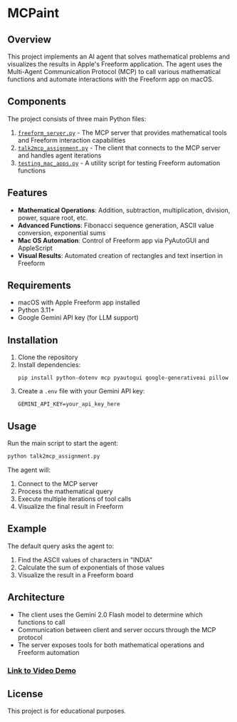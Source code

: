 # MCPaint

## Overview

This project implements an AI agent that solves mathematical problems and visualizes the results in Apple's Freeform application. The agent uses the Multi-Agent Communication Protocol (MCP) to call various mathematical functions and automate interactions with the Freeform app on macOS.

## Components

The project consists of three main Python files:

1. [`freeform_server.py`](freeform_server.py) - The MCP server that provides mathematical tools and Freeform interaction capabilities
2. [`talk2mcp_assignment.py`](talk2mcp_assignment.py) - The client that connects to the MCP server and handles agent iterations
3. [`testing_mac_apps.py`](testing_mac_apps.py) - A utility script for testing Freeform automation functions

## Features

- **Mathematical Operations**: Addition, subtraction, multiplication, division, power, square root, etc.
- **Advanced Functions**: Fibonacci sequence generation, ASCII value conversion, exponential sums
- **Mac OS Automation**: Control of Freeform app via PyAutoGUI and AppleScript
- **Visual Results**: Automated creation of rectangles and text insertion in Freeform

## Requirements

- macOS with Apple Freeform app installed
- Python 3.11+
- Google Gemini API key (for LLM support)

## Installation

1. Clone the repository
2. Install dependencies:
   ```
   pip install python-dotenv mcp pyautogui google-generativeai pillow
   ```
3. Create a `.env` file with your Gemini API key:
   ```
   GEMINI_API_KEY=your_api_key_here
   ```

## Usage

Run the main script to start the agent:

```bash
python talk2mcp_assignment.py
```

The agent will:
1. Connect to the MCP server
2. Process the mathematical query
3. Execute multiple iterations of tool calls
4. Visualize the final result in Freeform

## Example

The default query asks the agent to:
1. Find the ASCII values of characters in "INDIA"
2. Calculate the sum of exponentials of those values
3. Visualize the result in a Freeform board

## Architecture

- The client uses the Gemini 2.0 Flash model to determine which functions to call
- Communication between client and server occurs through the MCP protocol
- The server exposes tools for both mathematical operations and Freeform automation

### [Link to Video Demo](https://youtu.be/LjgBEc43jXg)

## License

This project is for educational purposes.
